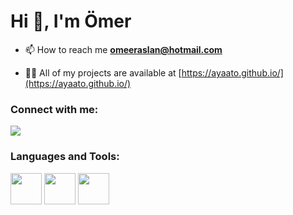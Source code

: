 <h1 align="left">Hi 👋, I'm Ömer</h1>

- 📫 How to reach me **omeeraslan@hotmail.com**

- 👨‍💻 All of my projects are available at [https://ayaato.github.io/](https://ayaato.github.io/)

<h3 align="left">Connect with me:</h3>

<a href="https://discord.com/users/965963899612573748"><img src="https://lanyard-profile-readme.vercel.app/api/965963899612573748?theme=dark&bg=18191c&animated=false&hideDiscrim=true&borderRadius=30px"></a>


<h3 align="left">Languages and Tools:</h3>
<img src="https://cdn.jsdelivr.net/gh/devicons/devicon/icons/python/python-plain.svg" style="width:50px;height: 50px" />
<img src="https://cdn.jsdelivr.net/gh/devicons/devicon/icons/csharp/csharp-plain.svg" style="width:50px;height: 50px" />
<img src="https://cdn.jsdelivr.net/gh/devicons/devicon/icons/microsoftsqlserver/microsoftsqlserver-plain.svg" style="width:50px;height: 50px" />
